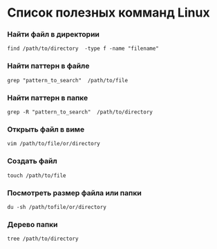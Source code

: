 # Список полезных комманд Linux

### Найти файл в директории
`find /path/to/directory  -type f -name "filename"`

### Найти паттерн в файле
`grep "pattern_to_search"  /path/to/file`

### Найти паттерн в папке
`grep -R "pattern_to_search"  /path/to/directory`

### Открыть файл в виме
`vim /path/to/file/or/directory`

### Создать файл
`touch /path/to/file`

### Посмотреть размер файла или папки
`du -sh /path/tofile/or/directory`

### Дерево папки
`tree /path/to/directory`

